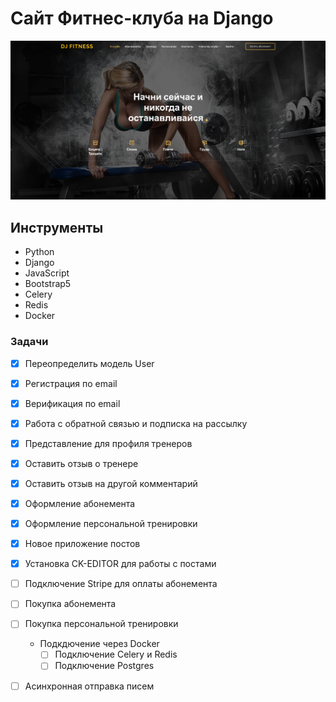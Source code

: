 # Сайт Фитнес-клуба на Django

![DJ FITNESS](static/screen/screen1.png)

## Инструменты
> 
   - Python
   - Django
   - JavaScript
   - Bootstrap5
   - Celery
   - Redis
   - Docker

### Задачи

 - [x] Переопределить модель User
 - [x] Регистрация по email
 - [x] Верификация по email
 - [x] Работа с обратной связью и подписка на рассылку
 - [x] Представление для профиля тренеров
 - [x] Оставить отзыв о тренере
 - [x] Оставить отзыв на другой комментарий
 - [x] Оформление абонемента
 - [x] Оформление персональной тренировки
 - [x] Новое приложение постов
 - [x] Установка CK-EDITOR для работы с постами
 - [ ] Подключение Stripe для оплаты абонемента
 - [ ] Покупка абонемента
 - [ ] Покупка персональной тренировки
   * Подкдючение через Docker
      - [ ] Подключение Celery и Redis
      - [ ] Подключение Postgres
 - [ ] Асинхронная отправка писем


